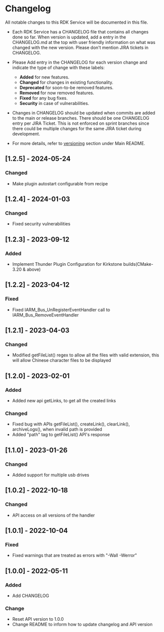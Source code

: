# Changelog

All notable changes to this RDK Service will be documented in this file.

* Each RDK Service has a CHANGELOG file that contains all changes done so far. When version is updated, add a entry in the CHANGELOG.md at the top with user friendly information on what was changed with the new version. Please don't mention JIRA tickets in CHANGELOG. 

* Please Add entry in the CHANGELOG for each version change and indicate the type of change with these labels:
    * **Added** for new features.
    * **Changed** for changes in existing functionality.
    * **Deprecated** for soon-to-be removed features.
    * **Removed** for now removed features.
    * **Fixed** for any bug fixes.
    * **Security** in case of vulnerabilities.

* Changes in CHANGELOG should be updated when commits are added to the main or release branches. There should be one CHANGELOG entry per JIRA Ticket. This is not enforced on sprint branches since there could be multiple changes for the same JIRA ticket during development. 

* For more details, refer to [versioning](https://github.com/rdkcentral/rdkservices#versioning) section under Main README.

## [1.2.5] - 2024-05-24
### Changed
- Make plugin autostart configurable from recipe

## [1.2.4] - 2024-01-03
### Changed
- Fixed security vulnerabilities

## [1.2.3] - 2023-09-12
### Added
- Implement Thunder Plugin Configuration for Kirkstone builds(CMake-3.20 & above)

## [1.2.2] - 2023-04-12
### Fixed
- Fixed IARM_Bus_UnRegisterEventHandler  call to IARM_Bus_RemoveEventHandler

## [1.2.1] - 2023-04-03
### Changed
- Modified getFileList() regex to allow all the files with valid extension, this will allow
  Chinese character files to be displayed

## [1.2.0] - 2023-02-01
### Added
- Added new api getLinks, to get all the created links
### Changed
- Fixed bug with APIs getFileList(), createLink(), clearLink(), archiveLogs(), when invalid path is provided
- Added "path" tag to getFileList() API's response

## [1.1.0] - 2023-01-26
### Changed
- Added support for multiple usb drives

## [1.0.2] - 2022-10-18
### Changed
- API access on all versions of the handler

## [1.0.1] - 2022-10-04
### Fixed
- Fixed warnings that are treated as errors with "-Wall -Werror"

## [1.0.0] - 2022-05-11
### Added
- Add CHANGELOG

### Change
- Reset API version to 1.0.0
- Change README to inform how to update changelog and API version
